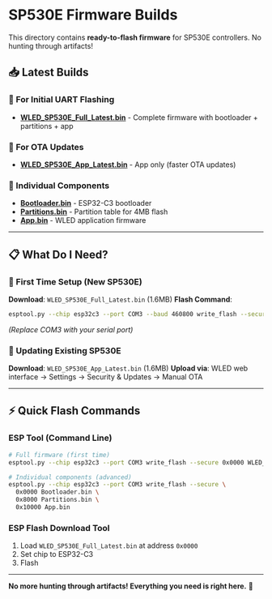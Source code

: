 # SP530E Firmware Builds

This directory contains **ready-to-flash firmware** for SP530E controllers. No hunting through artifacts!

## 📥 Latest Builds

### 🚀 For Initial UART Flashing
- **[WLED_SP530E_Full_Latest.bin](./latest/WLED_SP530E_Full_Latest.bin)** - Complete firmware with bootloader + partitions + app

### 🔄 For OTA Updates  
- **[WLED_SP530E_App_Latest.bin](./latest/WLED_SP530E_App_Latest.bin)** - App only (faster OTA updates)

### 🔧 Individual Components
- **[Bootloader.bin](./latest/Bootloader.bin)** - ESP32-C3 bootloader
- **[Partitions.bin](./latest/Partitions.bin)** - Partition table for 4MB flash
- **[App.bin](./latest/App.bin)** - WLED application firmware

---

## 📋 What Do I Need?

### 🔌 First Time Setup (New SP530E)
**Download**: `WLED_SP530E_Full_Latest.bin` (1.6MB)
**Flash Command**:
```bash
esptool.py --chip esp32c3 --port COM3 --baud 460800 write_flash --secure 0x0000 WLED_SP530E_Full_Latest.bin
```
*(Replace COM3 with your serial port)*

### 🔄 Updating Existing SP530E  
**Download**: `WLED_SP530E_App_Latest.bin` (1.6MB)
**Upload via**: WLED web interface → Settings → Security & Updates → Manual OTA

---

## ⚡ Quick Flash Commands

### ESP Tool (Command Line)
```bash
# Full firmware (first time)
esptool.py --chip esp32c3 --port COM3 write_flash --secure 0x0000 WLED_SP530E_Full_Latest.bin

# Individual components (advanced)
esptool.py --chip esp32c3 --port COM3 write_flash --secure \
  0x0000 Bootloader.bin \
  0x8000 Partitions.bin \
  0x10000 App.bin
```

### ESP Flash Download Tool
1. Load `WLED_SP530E_Full_Latest.bin` at address `0x0000`
2. Set chip to ESP32-C3
3. Flash

---

**No more hunting through artifacts! Everything you need is right here.** 🎯
